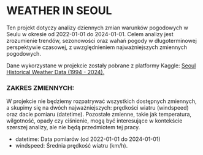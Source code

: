 # WEATHER IN SEOUL

Ten projekt dotyczy analizy dziennych zmian warunków pogodowych w Seulu w okresie od 2022-01-01 do 2024-01-01. Celem analizy jest zrozumienie trendów, sezonowości oraz wahań pogody w długoterminowej perspektywie czasowej, z uwzględnieniem najważniejszych zmiennych pogodowych.

Dane wykorzystane w projekcie zostały pobrane z platformy Kaggle: [Seoul Historical Weather Data (1994 - 2024).]([https://www.kaggle.com/datasets/meetnagadia/bitcoin-stock-data-sept-17-2014-august-24-2021](https://www.kaggle.com/datasets/alfredkondoro/seoul-historical-weather-data-2024?select=seoul+2022-01-01+to+2024-01-01.csv))

### ZAKRES ZMIENNYCH:

W projekcie nie będziemy rozpatrywać wszystkich dostępnych zmiennych, a skupimy się na dwóch najważniejszych: prędkości wiatru (windspeed) oraz dacie pomiaru (datetime). Pozostałe zmienne, takie jak temperatura, wilgotność, opady czy ciśnienie, mogą być interesujące w kontekście szerszej analizy, ale nie będą przedmiotem tej pracy.

- datetime: Data pomiarów (od 2022-01-01 do 2024-01-01)
- windspeed: Średnia prędkość wiatru (km/h).

